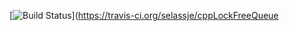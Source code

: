 [![Build Status](https://travis-ci.org/selassje/cppLockFreeQueue.svg?branch=master)](https://travis-ci.org/selassje/cppLockFreeQueue